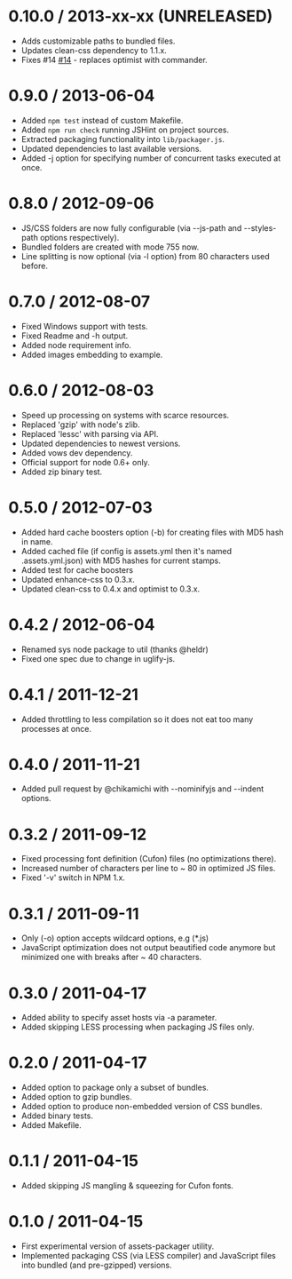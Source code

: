 0.10.0 / 2013-xx-xx (UNRELEASED)
==================

* Adds customizable paths to bundled files.
* Updates clean-css dependency to 1.1.x.
* Fixes #14 [#14](https://github.com/GoalSmashers/assets-packager/issues/14) - replaces optimist with commander.

0.9.0 / 2013-06-04
==================

* Added `npm test` instead of custom Makefile.
* Added `npm run check` running JSHint on project sources.
* Extracted packaging functionality into `lib/packager.js`.
* Updated dependencies to last available versions.
* Added -j option for specifying number of concurrent tasks executed at once.

0.8.0 / 2012-09-06
==================

* JS/CSS folders are now fully configurable (via --js-path and --styles-path options respectively).
* Bundled folders are created with mode 755 now.
* Line splitting is now optional (via -l option) from 80 characters used before.

0.7.0 / 2012-08-07
==================

* Fixed Windows support with tests.
* Fixed Readme and -h output.
* Added node requirement info.
* Added images embedding to example.

0.6.0 / 2012-08-03
==================

* Speed up processing on systems with scarce resources.
* Replaced 'gzip' with node's zlib.
* Replaced 'lessc' with parsing via API.
* Updated dependencies to newest versions.
* Added vows dev dependency.
* Official support for node 0.6+ only.
* Added zip binary test.

0.5.0 / 2012-07-03
==================

* Added hard cache boosters option (-b) for creating files with MD5 hash in name.
* Added cached file (if config is assets.yml then it's named .assets.yml.json) with MD5 hashes for current stamps.
* Added test for cache boosters
* Updated enhance-css to 0.3.x.
* Updated clean-css to 0.4.x and optimist to 0.3.x.

0.4.2 / 2012-06-04
==================

* Renamed sys node package to util (thanks @heldr)
* Fixed one spec due to change in uglify-js.

0.4.1 / 2011-12-21
==================

* Added throttling to less compilation so it does not eat too many processes at once.

0.4.0 / 2011-11-21
==================

* Added pull request by @chikamichi with --nominifyjs and --indent options.

0.3.2 / 2011-09-12
==================

* Fixed processing font definition (Cufon) files (no optimizations there).
* Increased number of characters per line to ~ 80 in optimized JS files.
* Fixed '-v' switch in NPM 1.x.

0.3.1 / 2011-09-11
==================

* Only (-o) option accepts wildcard options, e.g (*.js)
* JavaScript optimization does not output beautified code anymore but minimized one with breaks after ~ 40 characters.

0.3.0 / 2011-04-17
==================

* Added ability to specify asset hosts via -a parameter.
* Added skipping LESS processing when packaging JS files only.

0.2.0 / 2011-04-17
==================

* Added option to package only a subset of bundles.
* Added option to gzip bundles.
* Added option to produce non-embedded version of CSS bundles.
* Added binary tests.
* Added Makefile.

0.1.1 / 2011-04-15
==================

* Added skipping JS mangling & squeezing for Cufon fonts.

0.1.0 / 2011-04-15
==================

* First experimental version of assets-packager utility.
* Implemented packaging CSS (via LESS compiler) and JavaScript files into bundled (and pre-gzipped) versions.
